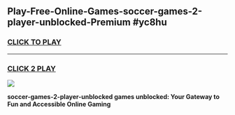 
## Play-Free-Online-Games-soccer-games-2-player-unblocked-Premium #yc8hu
<h3>
<a href="https://premium.freeplayer.one?title=soccer-games-2-player-unblocked&ref=8M">CLICK TO PLAY</a></h3>
<hr>

<h3>
<a href="https://premium.freeplayer.one?title=soccer-games-2-player-unblocked&ref=8M">CLICK 2 PLAY</a>
  
</h3>

<a href="https://premium.freeplayer.one?title=soccer-games-2-player-unblocked&ref=8M"><img src="https://clearcache.store/games.png"></a>


**soccer-games-2-player-unblocked games unblocked: Your Gateway to Fun and Accessible Online Gaming**
